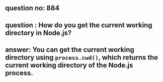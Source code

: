 
      
## question no: 884

## question : How do you get the current working directory in Node.js?

## answer: You can get the current working directory using `process.cwd()`, which returns the current working directory of the Node.js process.
      